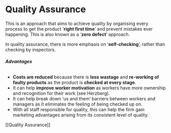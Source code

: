 # Quality Assurance
This is an approach that aims to achieve quality by organising every process to get the product ‘**right first time**’ and prevent mistakes ever happening. This is also known as a ‘**zero defect**’ approach.

In quality assurance, there is more emphasis on ‘**self-checking**’, rather than checking by inspectors. 

###### **Advantages**
-   **Costs are reduced** because there is **less wastage** and **re-working of faulty products** as the product is **checked at every stage**. 
-   It can help **improve worker motivation** as workers have more ownership and recognition for their work (see Herzberg). 
-   It can help break down ‘us and them’ barriers between workers and managers as it eliminates the feeling of being checked up on. 
-   With all staff responsible for quality, this can help the firm gain marketing advantages arising from its consistent level of quality.

[[Quality Assurance]]